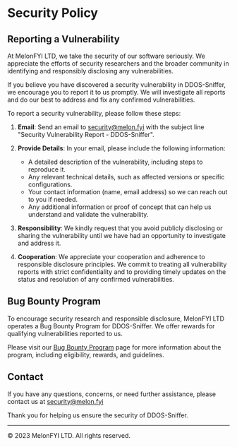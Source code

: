 # Security Policy

## Reporting a Vulnerability

At MelonFYI LTD, we take the security of our software seriously. We appreciate the efforts of security researchers and the broader community in identifying and responsibly disclosing any vulnerabilities.

If you believe you have discovered a security vulnerability in DDOS-Sniffer, we encourage you to report it to us promptly. We will investigate all reports and do our best to address and fix any confirmed vulnerabilities.

To report a security vulnerability, please follow these steps:

1. **Email**: Send an email to security@melon.fyi with the subject line "Security Vulnerability Report - DDOS-Sniffer".

2. **Provide Details**: In your email, please include the following information:
   - A detailed description of the vulnerability, including steps to reproduce it.
   - Any relevant technical details, such as affected versions or specific configurations.
   - Your contact information (name, email address) so we can reach out to you if needed.
   - Any additional information or proof of concept that can help us understand and validate the vulnerability.

3. **Responsibility**: We kindly request that you avoid publicly disclosing or sharing the vulnerability until we have had an opportunity to investigate and address it.

4. **Cooperation**: We appreciate your cooperation and adherence to responsible disclosure principles. We commit to treating all vulnerability reports with strict confidentiality and to providing timely updates on the status and resolution of any confirmed vulnerabilities.

## Bug Bounty Program

To encourage security research and responsible disclosure, MelonFYI LTD operates a Bug Bounty Program for DDOS-Sniffer. We offer rewards for qualifying vulnerabilities reported to us.

Please visit our [Bug Bounty Program](https://melon.fyi/bug-bounty) page for more information about the program, including eligibility, rewards, and guidelines.

## Contact

If you have any questions, concerns, or need further assistance, please contact us at security@melon.fyi

Thank you for helping us ensure the security of DDOS-Sniffer.

---

© 2023 MelonFYI LTD. All rights reserved.
